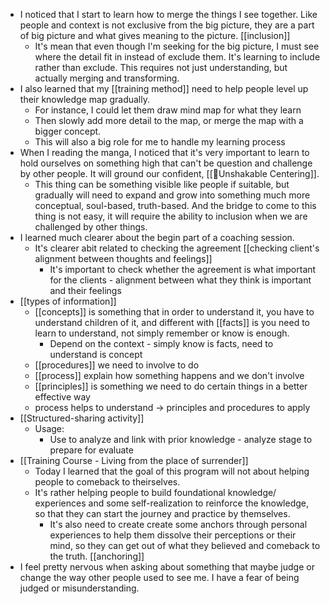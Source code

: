 - I noticed that I start to learn how to merge the things I see together. Like people and context is not exclusive from the big picture, they are a part of big picture and what gives meaning to the picture. [[inclusion]]
    - It's mean that even though I'm seeking for the big picture, I must see where the detail fit in instead of exclude them. It's learning to include rather than exclude. This requires not just understanding, but actually merging and transforming.
- I also learned that my [[training method]] need to help people level up their knowledge map gradually. 
    - For instance, I could let them draw mind map for what they learn
    - Then slowly add more detail to the map, or merge the map with a bigger concept.
    - This will also a big role for me to handle my learning process
- When I reading the manga, I noticed that it's very important to learn to hold ourselves on something high that can't be question and challenge by other people. It will ground our confident, [[🌱Unshakable Centering]].
    - This thing can be something visible like people if suitable, but gradually will need to expand and grow into something much more conceptual, soul-based, truth-based. And the bridge to come to this thing is not easy, it will require the ability to inclusion when we are challenged by other things.
- I learned much clearer about the begin part of a coaching session. 
    - It's clearer abit related to checking the agreement [[checking client's alignment between thoughts and feelings]]
        - It's important to check whether the agreement is what important for the clients - alignment between what they think is important and their feelings
- [[types of information]]
    - [[concepts]] is something that in order to understand it, you have to understand children of it, and different with [[facts]] is you need to learn to understand, not simply remember or know is enough.
        - Depend on the context - simply know is facts, need to understand is concept
    - [[procedures]] we need to involve to do
    - [[process]] explain how something happens and we don't involve
    - [[principles]] is something we need to do certain things in a better effective way
    - process helps to understand -> principles and procedures to apply
- [[Structured-sharing activity]] 
    - Usage: 
        - Use to analyze and link with prior knowledge - analyze stage to prepare for evaluate
- [[Training Course - Living from the place of surrender]]
    - Today I learned that the goal of this program will not about helping people to comeback to theirselves.
    - It's rather helping people to build foundational knowledge/ experiences and some self-realization to reinforce the knowledge, so that they can start the journey and practice by themselves.
        - It's also need to create create some anchors through personal experiences to help them dissolve their perceptions or their mind, so they can get out of what they believed and comeback to the truth. [[anchoring]]
- I feel pretty nervous when asking about something that maybe judge or change the way other people used to see me. I have a fear of being judged or misunderstanding.
